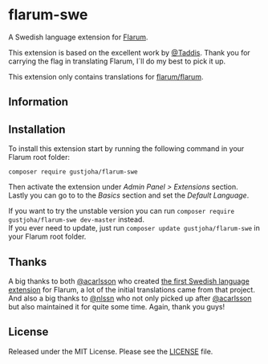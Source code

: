 # flarum-swe
A Swedish language extension for [Flarum](http://flarum.org/).

This extension is based on the excellent work by [@Taddis](https://github.com/taddis). Thank you for carrying the flag in translating Flarum, I´ll do my best to pick it up.

This extension only contains translations for [flarum/flarum](https://github.com/flarum/flarum).

## Information

## Installation
To install this extension start by running the following command in your Flarum root folder:
```
composer require gustjoha/flarum-swe

```
Then activate the extension under _Admin Panel > Extensions_ section.<br>
Lastly you can go to to the _Basics_ section and set the _Default Language_.

If you want to try the unstable version you can run `composer require gustjoha/flarum-swe dev-master` instead.<br>
If you ever need to update, just run `composer update gustjoha/flarum-swe` in your Flarum root folder.

## Thanks
A big thanks to both [@acarlsson](https://github.com/acarlsson) who created [the first Swedish language extension](https://github.com/acarlsson/flarum-ext-swedish) for Flarum, a lot of the initial translations came from that project. And also a big thanks to [@nlssn](https://github.com/nlssn) who not only picked up after [@acarlsson](https://github.com/acarlsson) but also maintained it for quite some time. Again, thank you guys!

## License
Released under the MIT License. Please see the [LICENSE](https://github.com/taddis/flarum-swedish/blob/master/LICENSE) file.
